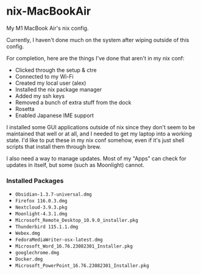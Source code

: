 # nix-MacBookAir

My M1 MacBook Air's nix config.

Currently, I haven't done much on the system after wiping outside of this config.

For completion, here are the things I've done that aren't in my nix conf:

+ Clicked through the setup & ctre
+ Connected to my Wi-Fi
+ Created my local user (alex)
+ Installed the nix package manager
+ Added my ssh keys
+ Removed a bunch of extra stuff from the dock
+ Rosetta
+ Enabled Japanese IME support

I installed some GUI applications outside of nix since they don't seem to be maintained that well or at all, and I needed to get my laptop into a working state.  I'd like to put these in my nix conf somehow, even if it's just shell scripts that install them through brew.

I also need a way to manage updates.  Most of my "Apps" can check for updates in itself, but some (such as Moonlight) cannot.

### Installed Packages

+ `Obsidian-1.3.7-universal.dmg`
+ `Firefox 116.0.3.dmg`
+ `Nextcloud-3.9.3.pkg`
+ `Moonlight-4.3.1.dmg`
+ `Microsoft_Remote_Desktop_10.9.0_installer.pkg`
+ `Thunderbird 115.1.1.dmg`
+ `Webex.dmg`
+ `FedoraMediaWriter-osx-latest.dmg`
+ `Microsoft_Word_16.76.23082301_Installer.pkg`
+ `googlechrome.dmg`
+ `Docker.dmg`
+ `Microsoft_PowerPoint_16.76.23082301_Installer.pkg`

